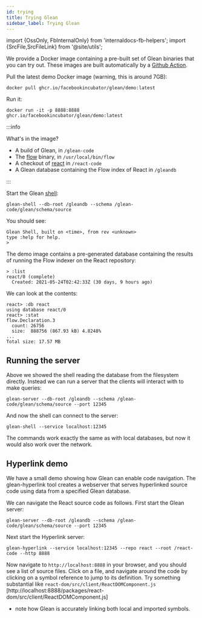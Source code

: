 ```yaml
---
id: trying
title: Trying Glean
sidebar_label: Trying Glean
---
```


import {OssOnly, FbInternalOnly} from 'internaldocs-fb-helpers';
import {SrcFile,SrcFileLink} from '@site/utils';

We provide a Docker image containing a pre-built set of Glean binaries
that you can try out.  These images are built automatically by a
[Github Action](https://github.com/facebookincubator/Glean/blob/master/.github/workflows/glean-docker.yml).

Pull the latest demo Docker image (warning, this is around 7GB):

```
docker pull ghcr.io/facebookincubator/glean/demo:latest
```

Run it:

```
docker run -it -p 8888:8888 ghcr.io/facebookincubator/glean/demo:latest
```

:::info

What's in the image?

* A build of Glean, in `/glean-code`
* The [flow](https://github.com/facebook/flow/) binary, in `/usr/local/bin/flow`
* A checkout of [react](https://github.com/facebook/react/) in `/react-code`
* A Glean database containing the Flow index of React in `/gleandb`

:::

Start the Glean [shell](shell):

```
glean-shell --db-root /gleandb --schema /glean-code/glean/schema/source
```

You should see:

```
Glean Shell, built on <time>, from rev <unknown>
type :help for help.
>
```

The demo image contains a pre-generated database containing the
results of running the Flow indexer on the React repository:

```
> :list
react/0 (complete)
  Created: 2021-05-24T02:42:33Z (30 days, 9 hours ago)
```

We can look at the contents:

```
react> :db react
using database react/0
react> :stat
flow.Declaration.3
  count: 26756
  size:  888756 (867.93 kB) 4.8248%
...
Total size: 17.57 MB
```

## Running the server

Above we showed the shell reading the database from the filesystem
directly. Instead we can run a server that the clients will interact
with to make queries:

```
glean-server --db-root /gleandb --schema /glean-code/glean/schema/source --port 12345
```

And now the shell can connect to the server:

```
glean-shell --service localhost:12345
```

The commands work exactly the same as with local databases, but now it
would also work over the network.

## Hyperlink demo

We have a small demo showing how Glean can enable code navigation. The <SrcFileLink file="glean/demo/Hyperlink.hs">glean-hyperlink</SrcFileLink> tool
creates a webserver that serves hyperlinked source code using data
from a specified Glean database.

We can navigate the React source code as follows. First start the
Glean server:

```
glean-server --db-root /gleandb --schema /glean-code/glean/schema/source --port 12345
```

Next start the Hyperlink server:

```
glean-hyperlink --service localhost:12345 --repo react --root /react-code --http 8888
```

Now navigate to `http://localhost:8888` in your browser, and you
should see a list of source files. Click on a file, and navigate
around the code by clicking on a symbol reference to jump to its
definition.  Try something substantial like
`react-dom/src/client/ReactDOMComponent.js` [http://localhost:8888/packages/react-dom/src/client/ReactDOMComponent.js]
- note how Glean is accurately linking both local and imported
symbols.
